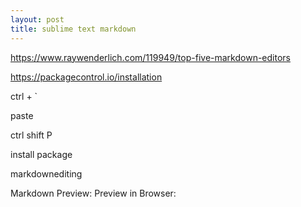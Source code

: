 ```yaml
---
layout: post
title: sublime text markdown
---
```


https://www.raywenderlich.com/119949/top-five-markdown-editors

https://packagecontrol.io/installation

ctrl + `

paste

ctrl shift P 

install package

markdownediting

Markdown Preview: Preview in Browser: